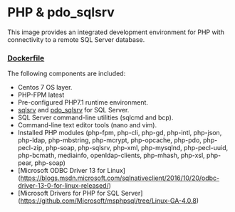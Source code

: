 # PHP & pdo_sqlsrv

This image provides an integrated development environment for PHP with connectivity to a remote SQL Server database.

### [Dockerfile](https://github.com/HasOtomotiv/php-mssql/blob/master/Dockerfile)

The following components are included:
- Centos 7 OS layer.
- PHP-FPM latest
- Pre-configured PHP7.1 runtime environment.
- [sqlsrv](http://php.net/manual/en/book.sqlsrv.php) and [pdo_sqlsrv](http://php.net/manual/en/ref.pdo-sqlsrv.php) for SQL Server.
- SQL Server command-line utilities (sqlcmd and bcp).
- Command-line text editor tools (nano and vim).
- Installed PHP modules (php-fpm, php-cli, php-gd, php-intl, php-json, php-ldap, php-mbstring, php-mcrypt, php-opcache, php-pdo, php-pecl-zip, php-soap, php-sqlsrv, php-xml, php-mysqlnd, php-pecl-uuid, php-bcmath, mediainfo, openldap-clients, php-mhash, php-xsl, php-pear, php-soap)
- [Microsoft ODBC Driver 13 for Linux] (https://blogs.msdn.microsoft.com/sqlnativeclient/2016/10/20/odbc-driver-13-0-for-linux-released/)
- [Microsoft Drivers for PHP for SQL Server] (https://github.com/Microsoft/msphpsql/tree/Linux-GA-4.0.8)
